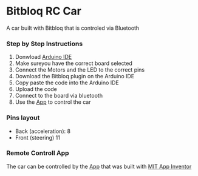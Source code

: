 # Bitbloq RC Car
A car built with Bitbloq that is controled via Bluetooth


### Step by Step Instructions
1. Donwload [Arduino IDE](https://www.arduino.cc/en/software/)
2. Make sureyou have the correct board selected
3. Connect the Motors and the LED to the correct pins
4. Download the Bitbloq plugin on the Arduino IDE
5. Copy paste the code into the Arduino IDE
6. Upload the code
7. Connect to the board via bluetooth
8. Use the [App](https://gallery.appinventor.mit.edu/?galleryid=1c284dfc-ad8e-49f4-8d06-49ffb7101648) to control the car

### Pins layout
- Back (acceleration): 8
- Front (steering) 11

### Remote Controll App
The car can be controlled by the [App](https://gallery.appinventor.mit.edu/?galleryid=1c284dfc-ad8e-49f4-8d06-49ffb7101648) that was built with [MIT App Inventor](https://appinventor.mit.edu/)
